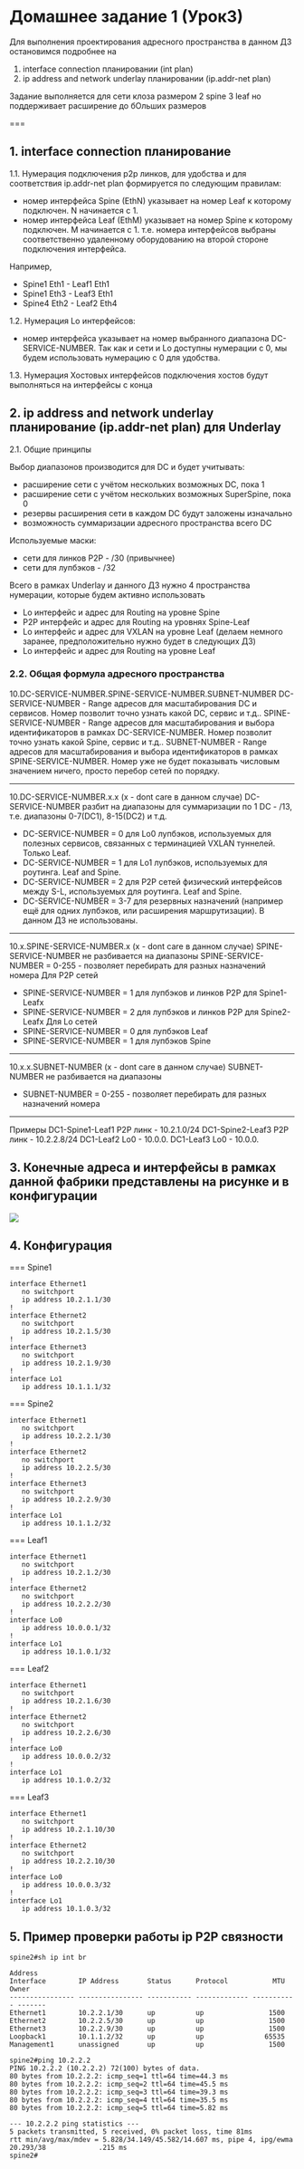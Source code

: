 # Домашнее задание 1 (Урок3)

Для выполнения проектирования адресного пространства в данном ДЗ остановимся подробнее
на
1. interface connection планировании (int plan)
2. ip address and network underlay планировании (ip.addr-net plan)

Задание выполняется для сети клоза размером
2 spine
3 leaf
но поддерживает расширение до бОльших размеров

===

## 1. interface connection планирование

1.1. Нумерация подключения p2p линков, для удобства и для соответствия ip.addr-net plan формируется по следующим правилам:
- номер интерфейса Spine (EthN) указывает на номер Leaf<N> к которому подключен. N начинается с 1.
- номер интерфейса Leaf (EthM) указывает на номер Spine<M> к которому подключен. M начинается с 1.
т.е. номера интерфейсов выбраны соответственно удаленному оборудованию на второй стороне подключения интерфейса.

Например,
- Spine1 Eth1 - Leaf1 Eth1
- Spine1 Eth3 - Leaf3 Eth1
- Spine4 Eth2 - Leaf2 Eth4

1.2. Нумерация Lo интерфейсов:
- номер интерфейса указывает на номер выбранного диапазона DC-SERVICE-NUMBER.
Так как и сети и Lo доступны нумерации с 0, мы будем использовать нумерацию с 0 для удобства.

1.3. Нумерация Хостовых интерфейсов
подключения хостов будут выполняться на интерфейсы с конца

## 2. ip address and network underlay планирование (ip.addr-net plan) для Underlay

2.1. Общие принципы

Выбор диапазонов производится для DC и будет учитывать:
- расширение сети с учётом нескольких возможных DC, пока 1
- расширение сети с учётом нескольких возможных SuperSpine, пока 0
- резервы расширения сети в каждом DC будут заложены изначально
- возможность суммаризации адресного пространства всего DC

Используемые маски:
- сети для линков P2P - /30 (привычнее)
- сети для лупбэков - /32

Всего в рамках Underlay и данного ДЗ нужно 4 пространства нумерации, которые будем активно использовать
- Lo интерфейс и адрес для Routing на уровне Spine
- P2P интерфейс и адрес для Routing на уровнях Spine-Leaf
- Lo интерфейс и адрес для VXLAN на уровне Leaf (делаем немного заранее, предположительно нужно будет в следующих ДЗ)
- Lo интерфейс и адрес для Routing на уровне Leaf

### 2.2. Общая формула адресного пространства

10.DC-SERVICE-NUMBER.SPINE-SERVICE-NUMBER.SUBNET-NUMBER
DC-SERVICE-NUMBER - Range адресов для масштабирования DC и сервисов. Номер позволит точно узнать какой DC, сервис и т.д..
SPINE-SERVICE-NUMBER - Range адресов для масштабирования и выбора идентификаторов в рамках DC-SERVICE-NUMBER. Номер позволит точно узнать какой Spine, сервис и т.д..
SUBNET-NUMBER - Range адресов для масштабирования и выбора идентификаторов в рамках SPINE-SERVICE-NUMBER. Номер уже не будет показывать числовым значением ничего, просто перебор сетей по порядку.

---
10.DC-SERVICE-NUMBER.x.x (x - dont care в данном случае)
DC-SERVICE-NUMBER разбит на диапазоны для суммаризации по 1 DC - /13, т.е. диапазоны 0-7(DC1), 8-15(DC2) и т.д.
- DC-SERVICE-NUMBER = 0 для Lo0 лупбэков, используемых для полезных сервисов, связанных с терминацией VXLAN туннелей. Только Leaf.
- DC-SERVICE-NUMBER = 1 для Lo1 лупбэков, используемых для роутинга. Leaf and Spine.
- DC-SERVICE-NUMBER = 2 для P2P сетей физический интерфейсов между S-L, используемых для роутинга. Leaf and Spine.
- DC-SERVICE-NUMBER = 3-7 для резервных назначений (например ещё для одних лупбэков, или расширения маршрутизации). В данном ДЗ не использованы.

---
10.x.SPINE-SERVICE-NUMBER.x (x - dont care в данном случае)
SPINE-SERVICE-NUMBER не разбивается на диапазоны
SPINE-SERVICE-NUMBER = 0-255 - позволяет перебирать для разных назначений номера
Для P2P сетей
- SPINE-SERVICE-NUMBER = 1 для лупбэков и линков P2P для Spine1-Leafx
- SPINE-SERVICE-NUMBER = 2 для лупбэков и линков P2P для Spine2-Leafx
Для Lo сетей
- SPINE-SERVICE-NUMBER = 0 для лупбэков Leaf
- SPINE-SERVICE-NUMBER = 1 для лупбэков Spine

---
10.x.x.SUBNET-NUMBER (x - dont care в данном случае)
SUBNET-NUMBER не разбивается на диапазоны
- SUBNET-NUMBER = 0-255 - позволяет перебирать для разных назначений номера

---
Примеры
DC1-Spine1-Leaf1 P2P линк - 10.2.1.0/24
DC1-Spine2-Leaf3 P2P линк - 10.2.2.8/24
DC1-Leaf2 Lo0 - 10.0.0.
DC1-Leaf3 Lo0 - 10.0.0.

## 3. Конечные адреса и интерфейсы в рамках данной фабрики представлены на рисунке и в конфигурации

![](pictures/Topo.png)

## 4. Конфигурация

=== Spine1

```
interface Ethernet1
   no switchport
   ip address 10.2.1.1/30
!
interface Ethernet2
   no switchport
   ip address 10.2.1.5/30
!
interface Ethernet3
   no switchport
   ip address 10.2.1.9/30
!
interface Lo1
   ip address 10.1.1.1/32
```

=== Spine2

```
interface Ethernet1
   no switchport
   ip address 10.2.2.1/30
!
interface Ethernet2
   no switchport
   ip address 10.2.2.5/30
!
interface Ethernet3
   no switchport
   ip address 10.2.2.9/30
!
interface Lo1
   ip address 10.1.1.2/32
```

=== Leaf1

```
interface Ethernet1
   no switchport
   ip address 10.2.1.2/30
!
interface Ethernet2
   no switchport
   ip address 10.2.2.2/30
!
interface Lo0
   ip address 10.0.0.1/32
!
interface Lo1
   ip address 10.1.0.1/32
```

=== Leaf2

```
interface Ethernet1
   no switchport
   ip address 10.2.1.6/30
!
interface Ethernet2
   no switchport
   ip address 10.2.2.6/30
!
interface Lo0
   ip address 10.0.0.2/32
!
interface Lo1
   ip address 10.1.0.2/32
```

=== Leaf3

```
interface Ethernet1
   no switchport
   ip address 10.2.1.10/30
!
interface Ethernet2
   no switchport
   ip address 10.2.2.10/30
!
interface Lo0
   ip address 10.0.0.3/32
!
interface Lo1
   ip address 10.1.0.3/32
```

## 5. Пример проверки работы ip P2P связности

~~~
spine2#sh ip int br
                                                                        Address
Interface        IP Address       Status      Protocol           MTU    Owner
---------------- ---------------- ----------- ------------- ----------- -------
Ethernet1        10.2.2.1/30      up          up                1500
Ethernet2        10.2.2.5/30      up          up                1500
Ethernet3        10.2.2.9/30      up          up                1500
Loopback1        10.1.1.2/32      up          up               65535
Management1      unassigned       up          up                1500

spine2#ping 10.2.2.2
PING 10.2.2.2 (10.2.2.2) 72(100) bytes of data.
80 bytes from 10.2.2.2: icmp_seq=1 ttl=64 time=44.3 ms
80 bytes from 10.2.2.2: icmp_seq=2 ttl=64 time=45.5 ms
80 bytes from 10.2.2.2: icmp_seq=3 ttl=64 time=39.3 ms
80 bytes from 10.2.2.2: icmp_seq=4 ttl=64 time=35.5 ms
80 bytes from 10.2.2.2: icmp_seq=5 ttl=64 time=5.82 ms

--- 10.2.2.2 ping statistics ---
5 packets transmitted, 5 received, 0% packet loss, time 81ms
rtt min/avg/max/mdev = 5.828/34.149/45.582/14.607 ms, pipe 4, ipg/ewma 20.293/38             .215 ms
spine2#
~~~
